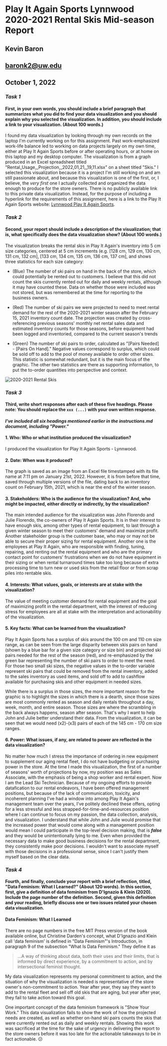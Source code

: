 # **Play It Again Sports Lynnwood 2020-2021 Rental Skis Mid-season Report**

## Kevin Baron
## baronk2@uw.edu
## October 1, 2022

### *Task 1*
#### First, in your own words, you should include a brief paragraph that summarizes what you did to find your data visualization and you should explain why you selected the visualization. In addition, you should include a link to your visualization. (About 100 words.)

I found my data visualization by looking through my own records on the laptop I'm currently working on for this assignment. Past work-emphasized work-life balance led to working on data projects largely on my own time, either at Play It Again Sports before or after operating hours, or at home on this laptop and my desktop computer. The visualization is from a graph produced in an Excel spreadsheet titled "Rental\_Usage,\_Projection,\_2022,01,21,\_19,11.xlsx" on a sheet titled "Skis." I selected this visualization because it is a project I'm still working on and am still passionate about, and because this visualization is one of the first, or, I believe, the _very first_ one I actually collected and organized the data enough to produce for the store owners. There is no publicly available link to this private data visualization. Instead, for the purpose of including a hyperlink for the requirements of this assignment, here is a link to the Play It Again Sports website: [Lynnwood Play It Again Sports](https://www.playitagainsports.com/locations/lynnwood-wa).


### *Task 2*
#### Second, your report should include a description of the visualization; that is, what specifically does the data visualization show? (About 100 words.)

The visualization breaks the rental skis in Play It Again's inventory into 5 cm size categories, centered at 5 cm increments (e.g. [128 cm, 129 cm, 130 cm, 131 cm, 132 cm], [133 cm, 134 cm, 135 cm, 136 cm, 137 cm], and shows three statistics for each size category:

* (Blue) The number of ski pairs on hand in the back of the store, which could potentially be rented out to customers. I believe that this did not count the skis currently rented out for daily and weekly rentals, although it may have counted these. Data on whether those were included was not stored, but was remembered at the time for reporting to the business owners.

* (Red) The number of ski pairs we were projected to need to meet rental demand for the rest of the 2020-2021 winter season after the February 15, 2021 inventory count date. The projection was created by cross-referencing previous seasons' monthly net rental sales data and estimated inventory counts for those seasons, before equipment had been logged and inventoried, compared to the current season's trends

* (Green) The number of ski pairs to order, calculated as "[Pairs Needed] - [Pairs On Hand]." Negative values correspond to surplus, which could be sold off to add to the pool of money available to order other sizes. This statistic is somewhat redundant, but it is the main focus of the graphic. The other two statistics are there as supporting information, to put the to-order quantities into perspective and context.

![2020-2021 Rental Skis](images/A1-visualizations/Play_It_Again_Sports_Lynnwood,_2020-2021_Rental_Skis.png)

### *Task 3*
#### Third, write short responses after each of these five headings. **Please note**: You should replace the `xxx (...)` with your own written response.
#### _I've included all six headings mentioned earlier in the instructions.md document, including "Power."_

#### 1. **Who**: Who or what institution produced the visualization?

I produced the visualization for Play It Again Sports - Lynnwood.


#### 2. **Date**: When was it produced?

The graph is saved as an image from an Excel file timestamped with its file name at 7:11 pm on January 21st, 2022. However, it is from before that time, saved through multiple versions of the file, dating back to an inventory count on February 15th, 2021, which is near the end of the winter season.


#### 3. **Stakeholders**: Who is the audience for the visualization? And, who might be impacted, either directly or indirectly, by the visualization?

The main intended audience for the visualization was John Florendo and Julie Florendo, the co-owners of Play It Again Sports. It is in their interest to have enough skis, among other types of rental equipment, to last through a given winter season to meet their customers' demand and maximize profit. Another stakeholder group is the customer base, who may or may not be able to secure their proper sizing for rental equipment. Another one is the employees at Play It Again, who are responsible with finding, tuning, repairing, and renting out the rental equipment and who are the primary contact point for customers' frustrations when we do not have equipment in their sizing or when rental turnaround times take too long because of extra processing time to turn new or used skis from the retail floor or from scrap piles into rentable skis.


#### 4. **Interests**: What values, goals, or interests are at stake with the visualization?

The value of meeting customer demand for rental equipment and the goal of maximizing profit in the rental department, with the interest of reducing stress for employees are all at stake with the interpretation and actionabilitiy of the visualization.


#### 5. **Key facts**: What can be learned from the visualization?

Play It Again Sports has a surplus of skis around the 100 cm and 110 cm size range, as can be seen from the large disparity between skis pairs on hand (shown by a blue bar for a given size category or size bin) and projected ski pairs needed for the rest of the season (red), and re-emphasized by the green bar representing the number of ski pairs to order to meet the need. For those two small ski sizes, the negative values in the to-order variable represent ski pairs that could be removed from the rental inventory, added to the sales inventory as used items, and sold off to add to cashflow available for purchasing skis and other equipment in needed sizes.

While there is a surplus in those sizes, the more important reason for the graphic is to highlight the sizes in which there is a dearth, since those sizes are most commonly rented as season and daily rentals throughout a day, week, month, and entire season. Those sizes are where the scrambling in the back always happens, season after season. That's why I want to help John and Julie better understand their data. From the visualization, it can be seen that we would need (x2)-(x3) pairs of each of the 145 cm - 170 cm size ranges.


#### 6. **Power**: What issues, if any, are related to power are reflected in the data visualization?

No matter how much I stress the importance of ordering in new equipment to supplement our aging rental fleet, I do not have budgeting or purchasing power in the store. At the time I made this visualization, the first of a number of seasons' worth of projections by now, my position was as Sales Associate, with the emphasis of being a shop worker and rental expert. Now I am the Lead Ski Technician. Because of my ongoing efforts to provide datafication to our rental endeavors, I have been offered management positions, but because of the lack of communication, toxicity, and incoherent planning I've had a window into among Play It Again's management team over the years, I've politely declined these offers, opting for a less stressful and less strapped-for-time-and-resources position where I can continue to focus on my passion, the data collection, analysis, and visualization. I understand that while John and Julie would promise that the increased power that would come along with a management position would mean I could participate in the top-level decision making, that is **_false_** and they would be unintentionally lying to me. Even when provided the necessary data to make good business decisions for the rental department, they consistently make poor decisions. I wouldn't want to associate myself with those decisions in a professional sense, since I can't justify them myself based on the clear data.


### *Task 4*
#### Fourth, and finally, conclude your report with a brief reflection, titled, "Data Feminism: What I Learned?" (About 120 words). In this section, first, give a definition of data feminism from D'Ignazio & Klein (2020). Include the page number of the definition. Second, given this definition and your reading, briefly discuss one or two issues related your chosen data visualization.

#### Data Feminism: What I Learned

There are no page numbers in the free MIT Press version of the book available online, but Christine Darden's concept, what D'Ignazio and Klein call 'data feminism' is defined in "Data Feminism"'s Introduction, in paragraph 9 of the subsection "What Is Data Feminism." They define it as

>...A way of thinking about data, both their uses and their limits, that is informed by direct experience, by a commitment to action, and by intersectional feminist thought.

My data visualization represents my personal commitment to action, and the situation of why the visualization is needed is representative of the store owner's non-commitment to action. Year after year, they say they want to add to the rental fleet and sell off old skis that are aging, but year after year, they fail to take action toward this goal.

One important concept of the data feminism framework is "Show Your Work." This data visualization fails to show the work of how the projected needs are created, as well as whether on-hand ski pairs counts the skis that were currently rented out as daily and weekly rentals. Showing this work was sacrificed at the time for the sake of urgency in delivering the report to the store owners before it was too late for the actionable takeaways to be in fact actionable. :confused:
